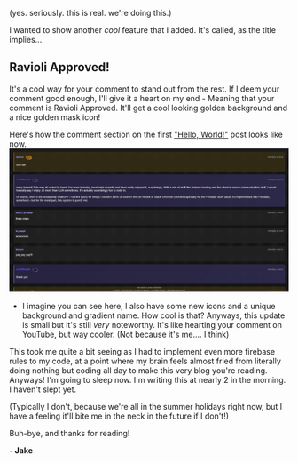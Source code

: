 
(yes. seriously. this is real. we're doing this.)

I wanted to show another *cool* feature that I added. It's called, as the title implies...
## Ravioli Approved!
It's a cool way for your comment to stand out from the rest. If I deem your comment good enough, I'll give it a heart on my end - Meaning that your comment is Ravioli Approved.
It'll get a cool looking golden background and a nice golden mask icon!

Here's how the comment section on the first ["Hello, World!"](blog.html#/post/hello-world) post looks like now.
![Wow! So colourful.](Images/blog/newCommentSection.png)
- I imagine you can see here, I also have some new icons and a unique background and gradient name. How cool is that?
Anyways, this update is small but it's still *very* noteworthy. It's like hearting your comment on YouTube, but way cooler. (Not because it's me.... I think)

This took me quite a bit seeing as I had to implement even more firebase rules to my code, at a point where my brain feels almost fried from literally doing nothing but coding all day to make this very blog you're reading.
Anyways! I'm going to sleep now. I'm writing this at nearly 2 in the morning. I haven't slept yet.

(Typically I don't, because we're all in the summer holidays right now, but I have a feeling it'll bite me in the neck in the future if I don't!)

Buh-bye, and thanks for reading!

**- Jake**